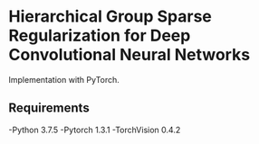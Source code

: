 # Hierarchical Group Sparse Regularization for Deep Convolutional Neural Networks
Implementation with PyTorch.

## Requirements
-Python 3.7.5
-Pytorch 1.3.1
-TorchVision 0.4.2
